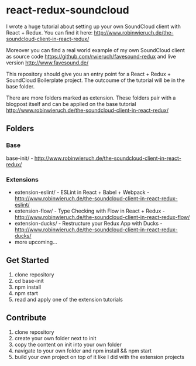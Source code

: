 # react-redux-soundcloud

I wrote a huge tutorial about setting up your own SoundCloud client with React + Redux. You can find it here: http://www.robinwieruch.de/the-soundcloud-client-in-react-redux/

Moreover you can find a real world example of my own SoundCloud client as source code https://github.com/rwieruch/favesound-redux and live version http://www.favesound.de/

This repository should give you an entry point for a React + Redux + SoundCloud Boilerplate project. The outcoume of the tutorial will be in the base folder.

There are more folders marked as extension. These folders pair with a blogpost itself and can be applied on the base tutorial http://www.robinwieruch.de/the-soundcloud-client-in-react-redux/

## Folders

### Base

base-init/ - http://www.robinwieruch.de/the-soundcloud-client-in-react-redux/

### Extensions

- extension-eslint/ - ESLint in React + Babel + Webpack - http://www.robinwieruch.de/the-soundcloud-client-in-react-redux-eslint/
- extension-flow/ - Type Checking with Flow in React + Redux - http://www.robinwieruch.de/the-soundcloud-client-in-react-redux-flow/
- extension-ducks/ - Restructure your Redux App with Ducks - http://www.robinwieruch.de/the-soundcloud-client-in-react-redux-ducks/
- more upcoming...

## Get Started

1. clone repository
2. cd base-init
3. npm install
4. npm start
5. read and apply one of the extension tutorials

## Contribute

1. clone repository
2. create your own folder next to init
3. copy the content on init into your own folder
4. navigate to your own folder and npm install && npm start
5. build your own project on top of it like I did with the extension projects
